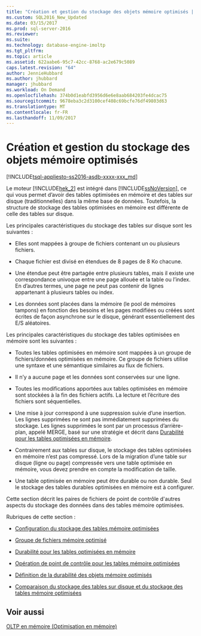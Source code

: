 ```yaml
---
title: "Création et gestion du stockage des objets mémoire optimisés | Microsoft Docs"
ms.custom: SQL2016_New_Updated
ms.date: 03/15/2017
ms.prod: sql-server-2016
ms.reviewer: 
ms.suite: 
ms.technology: database-engine-imoltp
ms.tgt_pltfrm: 
ms.topic: article
ms.assetid: 622aabe6-95c7-42cc-8768-ac2e679c5089
caps.latest.revision: "64"
author: JennieHubbard
ms.author: jhubbard
manager: jhubbard
ms.workload: On Demand
ms.openlocfilehash: 374b0d1eabfd3956d6e6e8aab684203fe4dcac75
ms.sourcegitcommit: 9678eba3c2d3100cef408c69bcfe76df49803d63
ms.translationtype: MT
ms.contentlocale: fr-FR
ms.lasthandoff: 11/09/2017
---
```

# <a name="creating-and-managing-storage-for-memory-optimized-objects"></a>Création et gestion du stockage des objets mémoire optimisés
[!INCLUDE[tsql-appliesto-ss2016-asdb-xxxx-xxx_md](../../includes/tsql-appliesto-ss2016-asdb-xxxx-xxx-md.md)]

  Le moteur [!INCLUDE[hek_2](../../includes/hek-2-md.md)] est intégré dans [!INCLUDE[ssNoVersion](../../includes/ssnoversion-md.md)], ce qui vous permet d’avoir des tables optimisées en mémoire et des tables sur disque (traditionnelles) dans la même base de données. Toutefois, la structure de stockage des tables optimisées en mémoire est différente de celle des tables sur disque.  
  
 Les principales caractéristiques du stockage des tables sur disque sont les suivantes :  
  
-   Elles sont mappées à groupe de fichiers contenant un ou plusieurs fichiers.  
  
-   Chaque fichier est divisé en étendues de 8 pages de 8 Ko chacune.  
  
-   Une étendue peut être partagée entre plusieurs tables, mais il existe une correspondance univoque entre une page allouée et la table ou l’index. En d’autres termes, une page ne peut pas contenir de lignes appartenant à plusieurs tables ou index.  
  
-   Les données sont placées dans la mémoire (le pool de mémoires tampons) en fonction des besoins et les pages modifiées ou créées sont écrites de façon asynchrone sur le disque, générant essentiellement des E/S aléatoires.  
  
 Les principales caractéristiques du stockage des tables optimisées en mémoire sont les suivantes :  
  
-   Toutes les tables optimisées en mémoire sont mappées à un groupe de fichiers/données optimisées en mémoire. Ce groupe de fichiers utilise une syntaxe et une sémantique similaires au flux de fichiers.  
  
-   Il n’y a aucune page et les données sont conservées sur une ligne.  
  
-   Toutes les modifications apportées aux tables optimisées en mémoire sont stockées à la fin des fichiers actifs. La lecture et l’écriture des fichiers sont séquentielles.  
  
-   Une mise à jour correspond à une suppression suivie d’une insertion. Les lignes supprimées ne sont pas immédiatement supprimées du stockage. Les lignes supprimées le sont par un processus d’arrière-plan, appelé MERGE, basé sur une stratégie et décrit dans [Durabilité pour les tables optimisées en mémoire](../../relational-databases/in-memory-oltp/durability-for-memory-optimized-tables.md).  
  
-   Contrairement aux tables sur disque, le stockage des tables optimisées en mémoire n’est pas compressé. Lors de la migration d’une table sur disque (ligne ou page) compressée vers une table optimisée en mémoire, vous devez prendre en compte la modification de taille.  
  
-   Une table optimisée en mémoire peut être durable ou non durable. Seul le stockage des tables durables optimisées en mémoire est à configurer.  
  
 Cette section décrit les paires de fichiers de point de contrôle d'autres aspects du stockage des données dans des tables mémoire optimisées.  
  
 Rubriques de cette section :  
  
-   [Configuration du stockage des tables mémoire optimisées](../../relational-databases/in-memory-oltp/configuring-storage-for-memory-optimized-tables.md)  
  
-   [Groupe de fichiers mémoire optimisé](../../relational-databases/in-memory-oltp/the-memory-optimized-filegroup.md)  
  
-   [Durabilité pour les tables optimisées en mémoire](../../relational-databases/in-memory-oltp/durability-for-memory-optimized-tables.md)  
  
-   [Opération de point de contrôle pour les tables mémoire optimisées](../../relational-databases/in-memory-oltp/checkpoint-operation-for-memory-optimized-tables.md)  
  
-   [Définition de la durabilité des objets mémoire optimisés](../../relational-databases/in-memory-oltp/defining-durability-for-memory-optimized-objects.md)  
  
-   [Comparaison du stockage des tables sur disque et du stockage des tables mémoire optimisées](../../relational-databases/in-memory-oltp/comparing-disk-based-table-storage-to-memory-optimized-table-storage.md)  
  
## <a name="see-also"></a>Voir aussi  
 [OLTP en mémoire &#40;Optimisation en mémoire&#41;](../../relational-databases/in-memory-oltp/in-memory-oltp-in-memory-optimization.md)  
  
  
